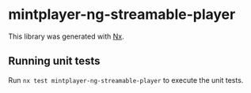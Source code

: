 # mintplayer-ng-streamable-player

This library was generated with [Nx](https://nx.dev).

## Running unit tests

Run `nx test mintplayer-ng-streamable-player` to execute the unit tests.
